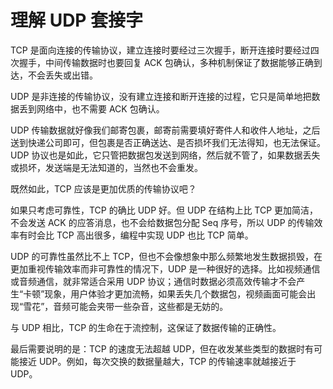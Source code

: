 # 理解 UDP 套接字

TCP 是面向连接的传输协议，建立连接时要经过三次握手，断开连接时要经过四次握手，中间传输数据时也要回复 ACK 包确认，多种机制保证了数据能够正确到达，不会丢失或出错。

UDP 是非连接的传输协议，没有建立连接和断开连接的过程，它只是简单地把数据丢到网络中，也不需要 ACK 包确认。

UDP 传输数据就好像我们邮寄包裹，邮寄前需要填好寄件人和收件人地址，之后送到快递公司即可，但包裹是否正确送达、是否损坏我们无法得知，也无法保证。UDP 协议也是如此，它只管把数据包发送到网络，然后就不管了，如果数据丢失或损坏，发送端是无法知道的，当然也不会重发。

既然如此，TCP 应该是更加优质的传输协议吧？

如果只考虑可靠性，TCP 的确比 UDP 好。但 UDP 在结构上比 TCP 更加简洁，不会发送 ACK 的应答消息，也不会给数据包分配 Seq 序号，所以 UDP 的传输效率有时会比 TCP 高出很多，编程中实现 UDP 也比 TCP 简单。

UDP 的可靠性虽然比不上 TCP，但也不会像想象中那么频繁地发生数据损毁，在更加重视传输效率而非可靠性的情况下，UDP 是一种很好的选择。比如视频通信或音频通信，就非常适合采用 UDP 协议；通信时数据必须高效传输才不会产生“卡顿”现象，用户体验才更加流畅，如果丢失几个数据包，视频画面可能会出现“雪花”，音频可能会夹带一些杂音，这些都是无妨的。

与 UDP 相比，TCP 的生命在于流控制，这保证了数据传输的正确性。

最后需要说明的是：TCP 的速度无法超越 UDP，但在收发某些类型的数据时有可能接近 UDP。例如，每次交换的数据量越大，TCP 的传输速率就越接近于 UDP。
